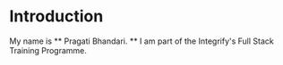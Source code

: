 # Introduction

My name is ** Pragati Bhandari. **
I am part of the Integrify's Full Stack Training Programme.